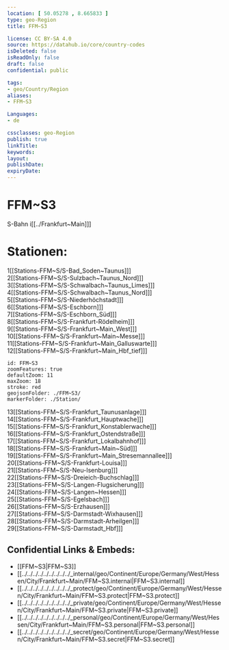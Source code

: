 ```yaml
---
location: [ 50.05278 , 8.665833 ] 
type: geo-Region
title: FFM~S3

license: CC BY-SA 4.0
source: https://datahub.io/core/country-codes
isDeleted: false
isReadOnly: false
draft: false
confidential: public

tags:
- geo/Country/Region
aliases:
- FFM~S3

Languages:
- de

cssclasses: geo-Region
publish: true
linkTitle: 
keywords: 
layout: 
publishDate: 
expiryDate: 
---
```


# FFM~S3

S-Bahn i[[../Frankfurt~Main]]]  

# Stationen:
1[[Stations-FFM~S/S-Bad_Soden~Taunus]]]  
2[[Stations-FFM~S/S-Sulzbach~Taunus_Nord]]]  
3[[Stations-FFM~S/S-Schwalbach~Taunus_Limes]]]  
4[[Stations-FFM~S/S-Schwalbach~Taunus_Nord]]]  
5[[Stations-FFM~S/S-Niederhöchstadt]]]  
6[[Stations-FFM~S/S-Eschborn]]]  
7[[Stations-FFM~S/S-Eschborn_Süd]]]  
8[[Stations-FFM~S/S-Frankfurt-Rödelheim]]]  
9[[Stations-FFM~S/S-Frankfurt~Main_West]]]  
10[[Stations-FFM~S/S-Frankfurt~Main~Messe]]]  
11[[Stations-FFM~S/S-Frankfurt~Main_Galluswarte]]]  
12[[Stations-FFM~S/S-Frankfurt~Main_Hbf_tief]]]  

```leaflet
id: FFM~S3
zoomFeatures: true 
defaultZoom: 11 
maxZoom: 18
stroke: red
geojsonFolder: ./FFM~S3/
markerFolder: ./Station/
```

13[[Stations-FFM~S/S-Frankfurt_Taunusanlage]]]  
14[[Stations-FFM~S/S-Frankfurt_Hauptwache]]]  
15[[Stations-FFM~S/S-Frankfurt_Konstablerwache]]]  
16[[Stations-FFM~S/S-Frankfurt_Ostendstraße]]]  
17[[Stations-FFM~S/S-Frankfurt_Lokalbahnhof]]]  
18[[Stations-FFM~S/S-Frankfurt~Main~Süd]]]  
19[[Stations-FFM~S/S-Frankfurt~Main_Stresemannallee]]]  
20[[Stations-FFM~S/S-Frankfurt-Louisa]]]  
21[[Stations-FFM~S/S-Neu-Isenburg]]]  
22[[Stations-FFM~S/S-Dreieich-Buchschlag]]]  
23[[Stations-FFM~S/S-Langen-Flugsicherung]]]  
24[[Stations-FFM~S/S-Langen~Hessen]]]  
25[[Stations-FFM~S/S-Egelsbach]]]  
26[[Stations-FFM~S/S-Erzhausen]]]  
27[[Stations-FFM~S/S-Darmstadt-Wixhausen]]]  
28[[Stations-FFM~S/S-Darmstadt-Arheilgen]]]  
29[[Stations-FFM~S/S-Darmstadt_Hbf]]]  



## Confidential Links & Embeds: 
- [[FFM~S3|FFM~S3]] 
- [[../../../../../../../../../_internal/geo/Continent/Europe/Germany/West/Hessen/City/Frankfurt~Main/FFM~S3.internal|FFM~S3.internal]] 
- [[../../../../../../../../../_protect/geo/Continent/Europe/Germany/West/Hessen/City/Frankfurt~Main/FFM~S3.protect|FFM~S3.protect]] 
- [[../../../../../../../../../_private/geo/Continent/Europe/Germany/West/Hessen/City/Frankfurt~Main/FFM~S3.private|FFM~S3.private]] 
- [[../../../../../../../../../_personal/geo/Continent/Europe/Germany/West/Hessen/City/Frankfurt~Main/FFM~S3.personal|FFM~S3.personal]] 
- [[../../../../../../../../../_secret/geo/Continent/Europe/Germany/West/Hessen/City/Frankfurt~Main/FFM~S3.secret|FFM~S3.secret]] 
